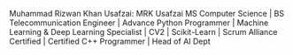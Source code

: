 Muhammad Rizwan Khan Usafzai: MRK Usafzai
MS Computer Science | BS Telecommunication Engineer | Advance Python Programmer | Machine Learning & Deep Learning Specialist | CV2 | Scikit-Learn | Scrum Alliance Certified | Certified C++ Programmer | Head of AI Dept
